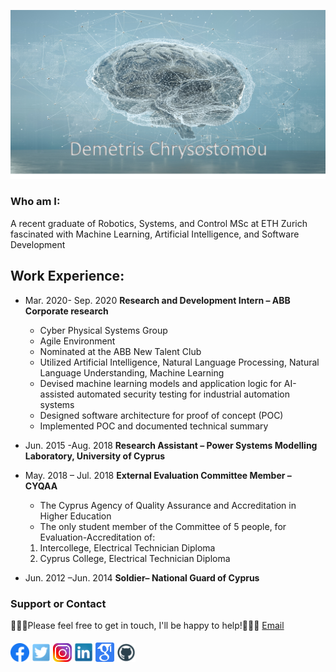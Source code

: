 
<!--
**Demetris-Ch/Demetris-Ch** is a ✨ _special_ ✨ repository because its `README.md` (this file) appears on your GitHub profile.

Here are some ideas to get you started:

- 🔭 I’m currently working on ...
- 🌱 I’m currently learning ...
- 👯 I’m looking to collaborate on ...
- 🤔 I’m looking for help with ...
- 💬 Ask me about ...
- 📫 How to reach me: ...
- 😄 Pronouns: ...
- ⚡ Fun fact: ...
-->
<img src="https://raw.githubusercontent.com/Demetris-Ch/Demetris-Ch/master/contain/Picture1.png" alt="Logo"></a>
### Who am I:
A recent graduate of Robotics, Systems, and Control MSc at ETH Zurich fascinated with Machine Learning, Artificial Intelligence, and Software Development

## Work Experience:
 * Mar. 2020- Sep. 2020 		**Research and Development Intern – ABB Corporate research**
   *	Cyber Physical Systems Group
   *	Agile Environment
   *	Nominated at the ABB New Talent Club
   *	Utilized Artificial Intelligence, Natural Language Processing, Natural Language Understanding, Machine Learning 
   *	Devised machine learning models and application logic for AI-assisted automated security testing for industrial automation systems 
   *	Designed software architecture for proof of concept (POC)
   *	Implemented POC and documented technical summary

 * Jun. 2015 -Aug. 2018		**Research Assistant – Power Systems Modelling Laboratory, University of Cyprus**

 * May. 2018 – Jul. 2018	**External Evaluation Committee Member – CYQAA**
   *	The Cyprus Agency of Quality Assurance and Accreditation in Higher Education
   *	The only student member of the Committee of 5 people, for Evaluation-Accreditation of:
     1.	Intercollege, Electrical Technician Diploma
     2.	Cyprus College, Electrical Technician Diploma

 * Jun. 2012 –Jun. 2014		**Soldier– National Guard of Cyprus**


### Support or Contact
👨🏻‍💻Please feel free to get in touch, I'll be happy to help!💁🏻‍♂️ [Email](dchrys01@outlook.com)

####
<a href="https://www.facebook.com/dimitris.chrysostomou1" target="_blank"><img src="https://raw.githubusercontent.com/Demetris-Ch/Demetris-Ch/master/contain/fb.png" alt="Facebook" width="30"></a>
<a href="https://twitter.com/DemetrisChryso1" target="_blank"><img src="https://raw.githubusercontent.com/Demetris-Ch/Demetris-Ch/master/contain/twitter.png" alt="Twitter" width="30"></a>
<a href="https://www.instagram.com/demetris_chrysostomou/" target="_blank"><img src="https://raw.githubusercontent.com/Demetris-Ch/Demetris-Ch/master/contain/insta.png" alt="Instagram" width="30"></a>
<a href="https://www.linkedin.com/in/demetris-chrysostomou/" target="_blank"><img src="https://raw.githubusercontent.com/Demetris-Ch/Demetris-Ch/master/contain/linkedin.png" alt="LinkedIn" width="30"></a>
<a href="https://scholar.google.com/citations?user=dvzS94wAAAAJ&hl=en" target="_blank"><img src="https://raw.githubusercontent.com/Demetris-Ch/Demetris-Ch/master/contain/scholar.png" alt="Scholar" width="30"></a>
<a href="https://github.com/Demetris-Ch" target="_blank"><img src="https://raw.githubusercontent.com/Demetris-Ch/Demetris-Ch/master/contain/git.png" alt="GitHub" width="30"></a>
